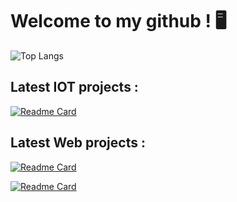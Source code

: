 # Welcome to my github ! 🖥️




![Top Langs](https://github-readme-stats.vercel.app/api/top-langs/?username=felixportier&layout=compact&theme=github_dark)

## Latest IOT projects :
[![Readme Card](https://github-readme-stats.vercel.app/api/pin/?username=felixportier&repo=SmartTrashCans_IOT&show_icons=true&theme=github_dark)](https://github.com/felixportier/SmartTrashCans_IOT)


## Latest Web projects :

[![Readme Card](https://github-readme-stats.vercel.app/api/pin/?username=felixportier&repo=reddifake&show_icons=true&theme=github_dark)](https://github.com/felixportier/reddifake)

[![Readme Card](https://github-readme-stats.vercel.app/api/pin/?username=felixportier&repo=irc-chat&show_icons=true&theme=github_dark)](https://github.com/felixportier/irc-chat)


